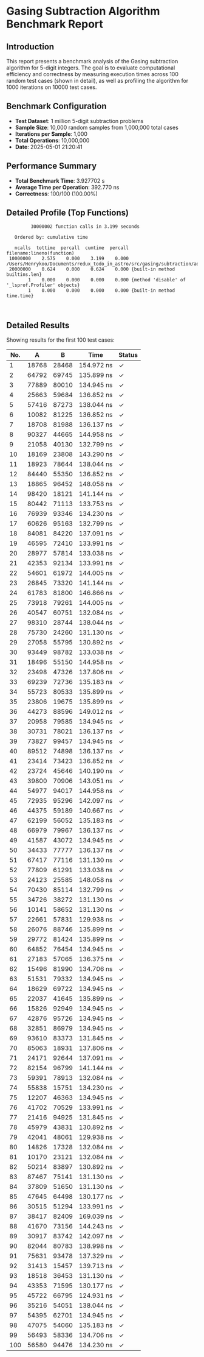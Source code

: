 # Gasing Subtraction Algorithm Benchmark Report

## Introduction

This report presents a benchmark analysis of the Gasing subtraction algorithm for 5-digit integers.
The goal is to evaluate computational efficiency and correctness by measuring execution times
across 100 random test cases (shown in detail), as well as profiling
the algorithm for 1000 iterations on 10000 test cases.

## Benchmark Configuration

- **Test Dataset**: 1 million 5-digit subtraction problems
- **Sample Size**: 10,000 random samples from 1,000,000 total cases
- **Iterations per Sample**: 1,000
- **Total Operations**: 10,000,000
- **Date**: 2025-05-01 21:20:41

## Performance Summary

- **Total Benchmark Time**: 3.927702 s
- **Average Time per Operation**: 392.770 ns
- **Correctness**: 100/100 (100.00%)

## Detailed Profile (Top Functions)

```
         30000002 function calls in 3.199 seconds

   Ordered by: cumulative time

   ncalls  tottime  percall  cumtime  percall filename:lineno(function)
 10000000    2.575    0.000    3.199    0.000 /Users/Henrykoo/Documents/redux_todo_in_astro/src/gasing/subtraction/additionmixsubtraction.py:246(gasing_subtraction_verbose)
 20000000    0.624    0.000    0.624    0.000 {built-in method builtins.len}
        1    0.000    0.000    0.000    0.000 {method 'disable' of '_lsprof.Profiler' objects}
        1    0.000    0.000    0.000    0.000 {built-in method time.time}



```

## Detailed Results

Showing results for the first 100 test cases:

| No. | A | B | Time | Status |
|-----|-------------|-------------|--------------|--------|
|   1 | 18768         | 28468         | 154.972 ns     | ✓      |
|   2 | 64792         | 69745         | 135.899 ns     | ✓      |
|   3 | 77889         | 80010         | 134.945 ns     | ✓      |
|   4 | 25663         | 59684         | 136.852 ns     | ✓      |
|   5 | 57416         | 87273         | 138.044 ns     | ✓      |
|   6 | 10082         | 81225         | 136.852 ns     | ✓      |
|   7 | 18708         | 81988         | 136.137 ns     | ✓      |
|   8 | 90327         | 44665         | 144.958 ns     | ✓      |
|   9 | 21058         | 40130         | 132.799 ns     | ✓      |
|  10 | 18169         | 23808         | 143.290 ns     | ✓      |
|  11 | 18923         | 78644         | 138.044 ns     | ✓      |
|  12 | 84440         | 55350         | 136.852 ns     | ✓      |
|  13 | 18865         | 96452         | 148.058 ns     | ✓      |
|  14 | 98420         | 18121         | 141.144 ns     | ✓      |
|  15 | 80442         | 71113         | 133.753 ns     | ✓      |
|  16 | 76939         | 93346         | 134.230 ns     | ✓      |
|  17 | 60626         | 95163         | 132.799 ns     | ✓      |
|  18 | 84081         | 84220         | 137.091 ns     | ✓      |
|  19 | 46595         | 72410         | 133.991 ns     | ✓      |
|  20 | 28977         | 57814         | 133.038 ns     | ✓      |
|  21 | 42353         | 92134         | 133.991 ns     | ✓      |
|  22 | 54601         | 61972         | 144.005 ns     | ✓      |
|  23 | 26845         | 73320         | 141.144 ns     | ✓      |
|  24 | 61783         | 81800         | 146.866 ns     | ✓      |
|  25 | 73918         | 79261         | 144.005 ns     | ✓      |
|  26 | 40547         | 60751         | 132.084 ns     | ✓      |
|  27 | 98310         | 28744         | 138.044 ns     | ✓      |
|  28 | 75730         | 24260         | 131.130 ns     | ✓      |
|  29 | 27058         | 55795         | 130.892 ns     | ✓      |
|  30 | 93449         | 98782         | 133.038 ns     | ✓      |
|  31 | 18496         | 55150         | 144.958 ns     | ✓      |
|  32 | 23498         | 47326         | 137.806 ns     | ✓      |
|  33 | 69239         | 72736         | 135.183 ns     | ✓      |
|  34 | 55723         | 80533         | 135.899 ns     | ✓      |
|  35 | 23806         | 19675         | 135.899 ns     | ✓      |
|  36 | 44273         | 88596         | 149.012 ns     | ✓      |
|  37 | 20958         | 79585         | 134.945 ns     | ✓      |
|  38 | 30731         | 78021         | 136.137 ns     | ✓      |
|  39 | 73827         | 99457         | 134.945 ns     | ✓      |
|  40 | 89512         | 74898         | 136.137 ns     | ✓      |
|  41 | 23414         | 73423         | 136.852 ns     | ✓      |
|  42 | 23724         | 45646         | 140.190 ns     | ✓      |
|  43 | 39800         | 70906         | 143.051 ns     | ✓      |
|  44 | 54977         | 94017         | 144.958 ns     | ✓      |
|  45 | 72935         | 95296         | 142.097 ns     | ✓      |
|  46 | 44375         | 59189         | 140.667 ns     | ✓      |
|  47 | 62199         | 56052         | 135.183 ns     | ✓      |
|  48 | 66979         | 79967         | 136.137 ns     | ✓      |
|  49 | 41587         | 43072         | 134.945 ns     | ✓      |
|  50 | 34433         | 77777         | 136.137 ns     | ✓      |
|  51 | 67417         | 77116         | 131.130 ns     | ✓      |
|  52 | 77809         | 61291         | 133.038 ns     | ✓      |
|  53 | 24123         | 25585         | 148.058 ns     | ✓      |
|  54 | 70430         | 85114         | 132.799 ns     | ✓      |
|  55 | 34726         | 38272         | 131.130 ns     | ✓      |
|  56 | 10141         | 58652         | 131.130 ns     | ✓      |
|  57 | 22661         | 57831         | 129.938 ns     | ✓      |
|  58 | 26076         | 88746         | 135.899 ns     | ✓      |
|  59 | 29772         | 81424         | 135.899 ns     | ✓      |
|  60 | 64852         | 76454         | 134.945 ns     | ✓      |
|  61 | 27183         | 57065         | 136.375 ns     | ✓      |
|  62 | 15496         | 81990         | 134.706 ns     | ✓      |
|  63 | 51531         | 79332         | 134.945 ns     | ✓      |
|  64 | 18629         | 69722         | 134.945 ns     | ✓      |
|  65 | 22037         | 41645         | 135.899 ns     | ✓      |
|  66 | 15826         | 92949         | 134.945 ns     | ✓      |
|  67 | 42876         | 95726         | 134.945 ns     | ✓      |
|  68 | 32851         | 86979         | 134.945 ns     | ✓      |
|  69 | 93610         | 83373         | 131.845 ns     | ✓      |
|  70 | 85063         | 18931         | 137.806 ns     | ✓      |
|  71 | 24171         | 92644         | 137.091 ns     | ✓      |
|  72 | 82154         | 96799         | 141.144 ns     | ✓      |
|  73 | 59391         | 78913         | 132.084 ns     | ✓      |
|  74 | 55838         | 15751         | 134.230 ns     | ✓      |
|  75 | 12207         | 46363         | 134.945 ns     | ✓      |
|  76 | 41702         | 70529         | 133.991 ns     | ✓      |
|  77 | 21416         | 94925         | 131.845 ns     | ✓      |
|  78 | 45979         | 43831         | 130.892 ns     | ✓      |
|  79 | 42041         | 48061         | 129.938 ns     | ✓      |
|  80 | 14826         | 17328         | 132.084 ns     | ✓      |
|  81 | 10170         | 23121         | 132.084 ns     | ✓      |
|  82 | 50214         | 83897         | 130.892 ns     | ✓      |
|  83 | 87467         | 75141         | 131.130 ns     | ✓      |
|  84 | 37809         | 51650         | 131.130 ns     | ✓      |
|  85 | 47645         | 64498         | 130.177 ns     | ✓      |
|  86 | 30515         | 51294         | 133.991 ns     | ✓      |
|  87 | 38417         | 82409         | 169.039 ns     | ✓      |
|  88 | 41670         | 73156         | 144.243 ns     | ✓      |
|  89 | 30917         | 83742         | 142.097 ns     | ✓      |
|  90 | 82044         | 80783         | 138.998 ns     | ✓      |
|  91 | 75631         | 93478         | 137.329 ns     | ✓      |
|  92 | 31413         | 15457         | 139.713 ns     | ✓      |
|  93 | 18518         | 36453         | 131.130 ns     | ✓      |
|  94 | 43353         | 71595         | 130.177 ns     | ✓      |
|  95 | 45722         | 66795         | 124.931 ns     | ✓      |
|  96 | 35216         | 54051         | 138.044 ns     | ✓      |
|  97 | 54395         | 62701         | 134.945 ns     | ✓      |
|  98 | 47075         | 54060         | 135.183 ns     | ✓      |
|  99 | 56493         | 58336         | 134.706 ns     | ✓      |
| 100 | 56580         | 94476         | 134.230 ns     | ✓      |